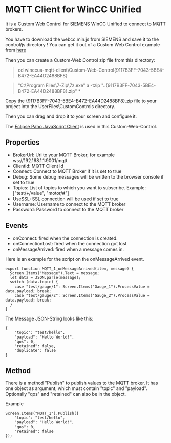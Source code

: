 # MQTT Client for WinCC Unified
It is a Custom Web Control for SIEMENS WinCC Unified to connect to MQTT brokers.

You have to download the webcc.min.js from SIEMENS and save it to the control/js directory ! You can get it out of a Custom Web Control example from [here](https://support.industry.siemens.com/cs/document/109779176/benutzerdefinierte-controls-in-wincc-unified-einbinden-(custom-web-controls)?dti=0&lc=de-WW)

Then you can create a Custom-Web.Control zip file from this directory:   
> cd winccua-mqtt-client\Custom-Web-Control\{9117B3FF-7043-5BE4-B472-EA44D2488BF8}

> "C:\Program Files\7-Zip\7z.exe" a -tzip "..\{9117B3FF-7043-5BE4-B472-EA44D2488BF8}.zip" *

Copy the {9117B3FF-7043-5BE4-B472-EA44D2488BF8}.zip file to your project into the UserFiles\CustomControls directory.

Then you can drag and drop it to your screen and configure it.

The [Eclipse Paho JavaScript Client](https://eclipse.dev/paho/index.php?page=clients/js/index.php) is used in this Custom-Web-Control. 

## Properties
* BrokerUrl: Url to your MQTT Broker, for example ws://192.168.1.1:9001/mqtt  
* ClientId: MQTT Client Id  
* Connect: Connect to MQTT Broker if it is set to true  
* Debug: Some debug messages will be written to the browser console if set to true  
* Topics: List of topics to which you want to subscribe. Example: ["test/+/value", "motor/#"]  
* UseSSL: SSL connection will be used if set to true  
* Username: Username to connect to the MQTT broker  
* Password: Password to connect to the MQTT broker  

## Events
* onConnect: fired when the connection is created.
* onConnectionLost: fired when the connection got lost
* onMessageArrived: fired when a message comes in. 

Here is an example for the script on the onMessageArrived event.
```
export function MQTT_1_onMessageArrived(item, message) {
  Screen.Items("Message").Text = message;
  let data = JSON.parse(message);
  switch (data.topic) {
    case "test/gauge/1": Screen.Items("Gauge_1").ProcessValue = data.payload; break;
    case "test/gauge/2": Screen.Items("Gauge_2").ProcessValue = data.payload; break;
  }
}
```

The Message JSON-String looks like this:
```
{
    "topic": "test/hello",
    "payload": "Hello World!",
    "qos": 0,
    "retained": false,
    "duplicate": false
}
```

## Method

There is a method "Publish" to publish values to the MQTT broker. It has one object as argument, which must contain "topic" and "payload". Optionally "qos" and "retained" can also be in the object. 

Example
```
Screen.Items("MQTT_1").Publish({
    "topic": "test/hello", 
    "payload": "Hello World!",
    "qos": 0,
    "retained": false
});
```